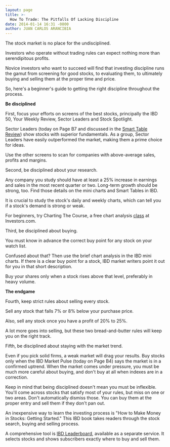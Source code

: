 ```yaml
---
layout: page
title: >-
  How To Trade: The Pitfalls Of Lacking Discipline
date: 2014-01-14 16:31 -0800
author: JUAN CARLOS ARANCIBIA
---
```





The stock market is no place for the undisciplined.


Investors who operate without trading rules can expect nothing more than serendipitous profits.


Novice investors who want to succeed will find that investing discipline runs the gamut from screening for good stocks, to evaluating them, to ultimately buying and selling them at the proper time and price.


So, here's a beginner's guide to getting the right discipline throughout the process.


**Be disciplined**


First, focus your efforts on screens of the best stocks, principally the IBD 50, Your Weekly Review, Sector Leaders and Stock Spotlight.


Sector Leaders (today on Page B7 and discussed in the [Smart Table Review](http://news.investors.com/investing-smart-table-review/011414-686347-leading-stock-stage-comeback.htm)) show stocks with superior fundamentals. As a group, Sector Leaders have easily outperformed the market, making them a prime choice for ideas.


Use the other screens to scan for companies with above-average sales, profits and margins.


Second, be disciplined about your research.


Any company you study should have at least a 25% increase in earnings and sales in the most recent quarter or two. Long-term growth should be strong, too. Find those details on the mini charts and Smart Tables in IBD.


It is crucial to study the stock's daily and weekly charts, which can tell you if a stock's demand is strong or weak.


For beginners, try Charting The Course, a free chart analysis [class](http://education.investors.com/) at Investors.com.


Third, be disciplined about buying.


You must know in advance the correct buy point for any stock on your watch list.


Confused about that? Then use the brief chart analysis in the IBD mini charts. If there is a clear buy point for a stock, IBD market writers point it out for you in that short description.


Buy your shares only when a stock rises above that level, preferably in heavy volume.


**The endgame**


Fourth, keep strict rules about selling every stock.


Sell any stock that falls 7% or 8% below your purchase price.


Also, sell any stock once you have a profit of 20% to 25%.


A lot more goes into selling, but these two bread-and-butter rules will keep you on the right track.


Fifth, be disciplined about staying with the market trend.


Even if you pick solid firms, a weak market will drag your results. Buy stocks only when the IBD Market Pulse (today on Page B4) says the market is in a confirmed uptrend. When the market comes under pressure, you must be much more careful about buying, and don't buy at all when indexes are in a correction.


Keep in mind that being disciplined doesn't mean you must be inflexible. You'll come across stocks that satisfy most of your rules, but miss on one or two areas. Don't automatically dismiss those. You can buy them at the proper entry and sell them if they don't pan out.


An inexpensive way to learn the investing process is "How to Make Money in Stocks: Getting Started." This IBD book takes readers through the stock search, buying and selling process.


A comprehensive tool is [IBD Leaderboard](http://leaderboard.investors.com/leaderboard/leaders/), available as a separate service. It selects stocks and shows subscribers exactly where to buy and sell them.




